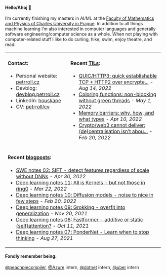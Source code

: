#### Hello/Ahoj 👋

I’m currently finishing my masters in AI/ML at the [Faculty of Mathematics and Physics of Charles University in Prague](https://www.mff.cuni.cz/en). In addition to all things machine learning I’m also interested in computer languages and generally software engineering/computer science as a whole. When not playing with computer-related stuff I like to do curling, hike, swim, enjoy theatre, and read.

<table><tr><td valign="top">
  
#### Contact:
- Personal website: [petrroll.cz](https://petrroll.cz)
- Devblog: [devblog.petrroll.cz](https://devblog.petrroll.cz)
- LinkedIn: [houskape](https://www.linkedin.com/in/houskape/)
- CV: [petrroll/cv](https://github.com/petrroll/cv)
</td><td valign="top">

#### Recent [TILs](https://devblog.petrroll.cz/til/):
<!-- tils-posts starts -->
* [QUIC/HTTP3: quick establishable TCP + HTTP2 over encrypte...](https://www.youtube.com/watch?v=cdb7M37o9sU) - _Aug 14, 2022_
* [Coloring functions: non-blocking without green threads](https://journal.stuffwithstuff.com/2015/02/01/what-color-is-your-function/) - _May 1, 2022_
* [Memory barriers: why, how, and what types](https://afana.me/archive/2015/07/10/memory-barriers-in-dot-net.aspx/) - _Apr 10, 2022_
* [Crypto/web3 cannot deliver: (de)centralisation isn’t abou...](https://blog.dshr.org/2018/01/it-isnt-about-technology.html) - _Feb 20, 2022_
<!-- tils-posts ends -->
</td></tr>

<tr><td colspan="2">

#### Recent [blogposts](https://devblog.petrroll.cz/):
<!-- blog-posts starts -->
* [SWE notes 02: SIFT - detect features regardless of scale without DNNs](http://devblog.petrroll.cz/swe-notes-02-sift-detect-features-regardless-of-scale-without-dnns/) - _Apr 30, 2022_
* [Deep learning notes 11: All is Kernels - but not those in ring0](http://devblog.petrroll.cz/deep-learning-notes-11-all-is-kernels-but-not-those-in-ring0/) - _Mar 22, 2022_
* [Deep learning notes 10: Diffusion models - noise to nice in few steps](http://devblog.petrroll.cz/deep-learning-notes-10-diffusion-models-noise-to-nice-in-few-steps/) - _Feb 20, 2022_
* [Deep learning notes 09: Grokking - overfit into generalization](http://devblog.petrroll.cz/deep-learning-notes-09-grokking-overfit-into-generalization/) - _Nov 20, 2021_
* [Deep learning notes 08: Fastformer - additive or static (self)attention?](http://devblog.petrroll.cz/deep-learning-notes-08-fastformer-additive-attention-or-weird-static-selfattention/) - _Oct 11, 2021_
* [Deep learning notes 07: PonderNet - Learn when to stop thinking](http://devblog.petrroll.cz/deep-learning-notes-07-pondernet-learn-when-to-stop-thinking/) - _Aug 27, 2021_
<!-- blog-posts ends -->
</td></tr></table>

#### Fondly remember being:
[@peachpiecompiler](https://github.com/peachpiecompiler), [@Azure](https://github.com/Azure) intern, [@dotnet](https://github.com/dotnet) intern, [@uber](https://github.com/uber) intern
